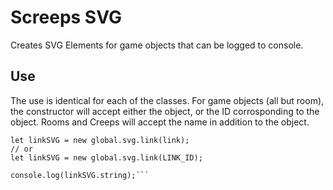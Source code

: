 # Screeps SVG
Creates SVG Elements for game objects that can be logged to console.

## Use

The use is identical for each of the classes. For game objects (all but room), the constructor will accept either the object, or the ID corrosponding to the object. Rooms and Creeps will accept the name in addition to the object.

```let link = Game.getObjectById(LINK_ID);
let linkSVG = new global.svg.link(link);
// or
let linkSVG = new global.svg.link(LINK_ID);

console.log(linkSVG.string);```